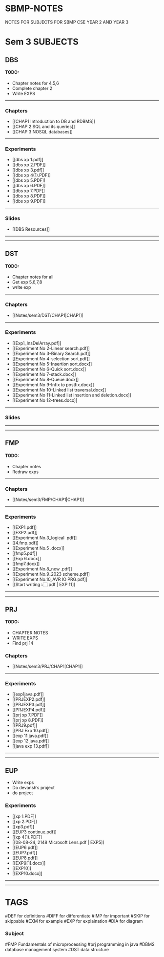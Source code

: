 # SBMP-NOTES
NOTES FOR SUBJECTS FOR SBMP CSE YEAR 2 AND YEAR 3

# Sem 3 SUBJECTS
## DBS
#### TODO:
- Chapter notes for 4,5,6
- Complete chapter 2
- Write EXPS
---
### Chapters
- [[CHAP1 Introduction to DB and RDBMS]]
- [[CHAP 2 SQL and its queries]]
- [[CHAP 3 NOSQL databases]]
--- 
### Experiments
- [[dbs xp 1.pdf]]
- [[dbs xp 2.PDF]]
- [[dbs xp 3.pdf]]
- [[dbs xp 4(1).PDF]]
- [[dbs xp 5.PDF]]
- [[dbs xp 6.PDF]]
- [[dbs xp 7.PDF]]
- [[dbs xp 8.PDF]]
- [[dbs xp 9.PDF]]
---
### Slides
- [[DBS Resources]]
----
___
## DST
#### TODO:
- Chapter notes for all
- Get exp 5,6,7,8
- write exp
--- 
### Chapters
- [[Notes/sem3/DST/CHAP1|CHAP1]]
---
### Experiments
- [[Exp1_InsDelArray.pdf]]
- [[Experiment No 2-Linear search.pdf]]
- [[Experiment No 3-Binary Search.pdf]]
- [[Experiment No 4-selection sort.pdf]]
- [[Experiment No 5-Insertion sort.docx]]
- [[Experiment No 6-Quick sort.docx]]
- [[Experiment No 7-stack.docx]]
- [[Experiment No 8-Queue.docx]]
- [[Experiment No 9-Infix to postfix.docx]]
- [[Experiment No 10-Linked list traversal.docx]]
- [[Experiment No 11-Linked list insertion and deletion.docx]]
- [[Experiment No 12-trees.docx]]
---
### Slides

---
---
## FMP
#### TODO:
- Chapter notes
- Redraw exps
---
### Chapters
- [[Notes/sem3/FMP/CHAP1|CHAP1]]

---
### Experiments
- [[EXP1.pdf]]
- [[EXP2.pdf]]
- [[Experiment No.3_logical .pdf]]
- [[4.fmp.pdf]]
- [[Experiment No.5 .docx]]
- [[fmp5.pdf]]
- [[Exp 6.docx]]
- [[fmp7.docx]]
- [[Experiment No.8_new .pdf]]
- [[Experiment No.9_2023 scheme.pdf]]
- [[Experiment No.10_AVR IO PRG.pdf]]
- [[Start writing 👆🏻.pdf | EXP 11]]
---
---
## PRJ
#### TODO:
- CHAPTER NOTES
- WRITE EXPS
- Find prj 14
### Chapters
- [[Notes/sem3/PRJ/CHAP1|CHAP1]]
---
### Experiments
- [[exp1java.pdf]]
- [[PRJEXP2.pdf]]
- [[PRJEXP3.pdf]]
- [[PRJEXP4.pdf]]
- [[prj xp 7.PDF]]
- [[prj xp 8.PDF]]
- [[PRJ9.pdf]]
- [[PRJ Exp 10.pdf]]
- [[exp 11 java.pdf]]
- [[exp 12 java.pdf]]
- [[java exp 13.pdf]]
---
---
## EUP
- Write exps
- Do devansh’s project
- do project
### Experiments
- [[xp 1.PDF]]
- [[xp 2.PDF]]
- [[xp3.pdf]]
- [[EUP3 continue.pdf]]
- [[xp 4(1).PDF]]
- [[08-08-24, 2148 Microsoft Lens.pdf | EXP5]]
- [[EUP6.pdf]]
- [[EUP7.pdf]]
- [[EUP8.pdf]]
- [[EXP9[1].docx]]
- [[EXP10]]
- [[EXP10.docx]]
---
---

# TAGS

#DEF for definitions 
#DIFF for differentiate
#IMP for important
#SKIP for skippable
#EXM for example
#EXP for explaination
#DIA for diagram
### Subject
#FMP Fundamentals of microprocessing
#prj programming in java
#DBMS database management system
#DST data structure 